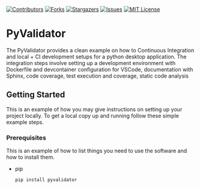 [![Contributors][contributors-shield]][contributors-url]
[![Forks][forks-shield]][forks-url]
[![Stargazers][stars-shield]][stars-url]
[![Issues][issues-shield]][issues-url]
[![MIT License][license-shield]][license-url]


# PyValidator
The PyValidator provides a clean example on how to Continuous Integration and local + CI development setups for a python desktop application.
The integration steps involve setting up a development environment with Dockerfile and devcontainer configuration for VSCode, documentation with Sphinx, code coverage, test execution and coverage, static code analysis



<!-- GETTING STARTED -->
## Getting Started

This is an example of how you may give instructions on setting up your project locally.
To get a local copy up and running follow these simple example steps.

### Prerequisites

This is an example of how to list things you need to use the software and how to install them.
* pip
  ```sh
  pip install pyvalidator
  ```




<!-- MARKDOWN LINKS & IMAGES -->
<!-- https://www.markdownguide.org/basic-syntax/#reference-style-links -->
[contributors-shield]: https://img.shields.io/github/contributors/gokulrajanpillai/PyValidator.svg?style=for-the-badge
[contributors-url]: https://github.com/gokulrajanpillai/PyValidator/graphs/contributors
[forks-shield]: https://img.shields.io/github/forks/gokulrajanpillai/PyValidator.svg?style=for-the-badge
[forks-url]: https://github.com/gokulrajanpillai/PyValidator/network/members
[stars-shield]: https://img.shields.io/github/stars/gokulrajanpillai/PyValidator.svg?style=for-the-badge
[stars-url]: https://github.com/gokulrajanpillai/PyValidator/stargazers
[issues-shield]: https://img.shields.io/github/issues/gokulrajanpillai/PyValidator.svg?style=for-the-badge
[issues-url]: https://github.com/gokulrajanpillai/PyValidator/issues
[license-shield]: https://img.shields.io/github/license/gokulrajanpillai/PyValidator.svg?style=for-the-badge
[license-url]: https://github.com/gokulrajanpillai/PyValidator/blob/main/LICENSE
